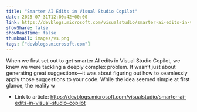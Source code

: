 ```yaml
---
title: "Smarter AI Edits in Visual Studio Copilot"
date: 2025-07-31T12:00:42+00:00
link: https://devblogs.microsoft.com/visualstudio/smarter-ai-edits-in-visual-studio-copilot
showShare: false
showReadTime: false
thumbnail: images/vs.png
tags: ["devblogs.microsoft.com"]
---
```

When we first set out to get smarter AI edits in Visual Studio Copilot, we knew we were tackling a deeply complex problem. It wasn’t just about generating great suggestions—it was about figuring out how to seamlessly apply those suggestions to your code. While the idea seemed simple at first glance, the reality w

- Link to article: https://devblogs.microsoft.com/visualstudio/smarter-ai-edits-in-visual-studio-copilot